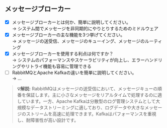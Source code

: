## メッセージブローカー
- [x] メッセージブローカーとは何か、簡単に説明してください。  
→ システム間でメッセージを非同期的にやりとりするためのミドルウェア
- [x] メッセージブローカーの主な機能を3つ挙げてください。  
→ メッセージの送受信、メッセージのキューイング、メッセージのルーティング
- [x] メッセージブローカーを使用する利点は何ですか？  
→ システムのパフォーマンスやスケーラビリティが向上し、エラーハンドリングやリトライ機能も容易に管理できる
- [ ] RabbitMQとApache Kafkaの違いを簡単に説明してください。  
→ ...
> **💡解説:**
> RabbitMQはメッセージの送受信において、メッセージキューの順番を保証します。主に小さなメッセージをリアルタイムで処理するのに適しています。一方、Apache Kafkaは分散型のログ管理システムとして大規模なデータストリーミングに適しており、ログデータや大きなメッセージのストリームを高速に処理できます。Kafkaはパフォーマンスを重視し、耐障害性が高い設計です。
